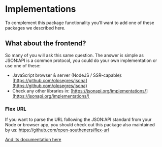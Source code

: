 # Implementations

To complement this package functionality you'll want to add one of these packages we described here.

## What about the frontend?

So many of you will ask this same question. The answer is simple as JSON:API is a common protocol, you could do your own implementation or use one of these:

- JavaScript browser & server (NodeJS / SSR-capable): [https://github.com/olosegres/jsona](https://github.com/olosegres/jsona)
- Check any other libraries in: [https://jsonapi.org/implementations/](https://jsonapi.org/implementations/)

### Flex URL

If you want to parse the URL following the JSON:API standard from your Node or browser app, you should check out this package also maintained by us: https://github.com/open-southeners/flex-url

[And its documentation here](https://docs.opensoutheners.com/flex-url/)